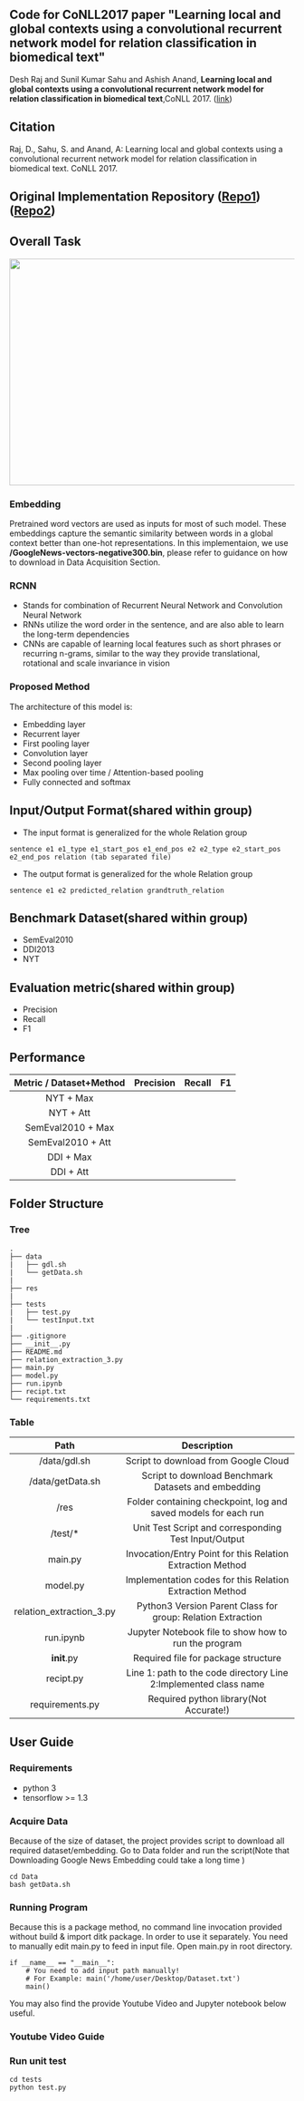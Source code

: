 ## Code for CoNLL2017 paper "Learning local and global contexts using a convolutional recurrent network model for relation classification in biomedical text"
Desh Raj and Sunil Kumar Sahu and Ashish Anand, **Learning local and global contexts using a convolutional recurrent
network model for relation classification in biomedical text**,CoNLL 2017. ([link](https://www.aclweb.org/anthology/K17-1032))


## Citation

Raj, D., Sahu, S. and Anand, A: Learning local and global contexts using a convolutional recurrent network model for
relation classification in biomedical text. CoNLL 2017.


## Original Implementation Repository ([Repo1](https://github.com/kwonmha/Convolutional-Recurrent-Neural-Networks-for-Relation-Extraction)) ([Repo2](https://github.com/desh2608/crnn-relation-classification))


## Overall Task
<p align="center">
	<img width="700" height="400" src="https://user-images.githubusercontent.com/8953934/39967385-05995058-56f5-11e8-8080-73d8098cab6b.JPG">
</p>

### Embedding
Pretrained word vectors are used as inputs for most of such model. These embeddings capture the semantic similarity between words in a global context better than one-hot representations.
In this implementaion, we use **/GoogleNews-vectors-negative300.bin**, please refer to guidance on how to download in Data Acquisition Section.

### RCNN
* Stands for combination of Recurrent Neural Network and Convolution Neural Network
* RNNs utilize the word order in the sentence, and are also able to learn the long-term dependencies
* CNNs are capable of learning local features such as short phrases or recurring n-grams, similar to the way they provide translational, rotational and scale invariance in vision

### Proposed Method
The architecture of this model is:
*  Embedding layer
*  Recurrent layer
*  First pooling layer
*  Convolution layer
*  Second pooling layer
*  Max pooling over time / Attention-based pooling
*  Fully connected and softmax


## Input/Output Format(shared within group)
* The input format is generalized for the whole Relation group
```
sentence e1 e1_type e1_start_pos e1_end_pos e2 e2_type e2_start_pos e2_end_pos relation (tab separated file)
```
* The output format is generalized for the whole Relation group
```
sentence e1 e2 predicted_relation grandtruth_relation
```
## Benchmark Dataset(shared within group)
* SemEval2010
* DDI2013
* NYT

## Evaluation metric(shared within group)
* Precision
* Recall
* F1

## Performance
|     Metric / Dataset+Method          |      Precision      | Recall | F1|
|:--------------------:|:---------------------:|:---------------------:|:---------------------:|
| NYT + Max       |  | | |
| NYT + Att       |  | | |
| SemEval2010 + Max       |  | | |
| SemEval2010 + Att       |  | | |
| DDI + Max       |  | | |
| DDI + Att       |  | | |


## Folder Structure

### Tree
```
.
├── data
|   ├── gdl.sh
|   └── getData.sh
|
├── res
|
├── tests
|   ├── test.py
|   └── testInput.txt
|
├── .gitignore
├── __init__.py
├── README.md
├── relation_extraction_3.py
├── main.py
├── model.py
├── run.ipynb
├── recipt.txt
└── requirements.txt
```

### Table
| Path                 | Description           |
|:--------------------:|:---------------------:|
| /data/gdl.sh       | Script to download from Google Cloud      |
| /data/getData.sh       | Script to download Benchmark Datasets and embedding      |
| /res       | Folder containing checkpoint, log and saved models for each run      |
| /test/*      | Unit Test Script and corresponding Test Input/Output      |
| main.py       | Invocation/Entry Point for this Relation Extraction Method   |
| model.py       | Implementation codes for this Relation Extraction Method    |
| relation_extraction_3.py       | Python3 Version Parent Class for group: Relation Extraction      |
| run.ipynb    | Jupyter Notebook file to show how to run the program |
| __init__.py      | Required file for package structure      |
| recipt.py       | Line 1: path to the code directory  Line 2:Implemented class name   |
| requirements.py       | Required python library(Not Accurate!)   |


## User Guide

### Requirements
* python 3
* tensorflow >= 1.3


### Acquire Data
Because of the size of dataset, the project provides script to download all required dataset/embedding.
Go to Data folder and run the script(Note that Downloading Google News Embedding could take a long time )
```
cd Data
bash getData.sh
```


### Running Program
Because this is a package method, no command line invocation provided without build & import ditk package.
In order to use it separately. You need to manually edit main.py to feed in input file.
Open main.py in root directory.
```
if __name__ == "__main__":
    # You need to add input path manually!
    # For Example: main('/home/user/Desktop/Dataset.txt')
    main()
```
You may also find the provide Youtube Video and Jupyter notebook below useful.


### Youtube Video Guide

### Run unit test
```
cd tests
python test.py
```
